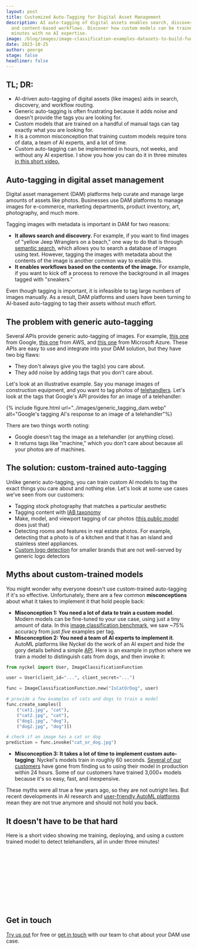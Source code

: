 ```yaml
---
layout: post
title: Customized Auto-Tagging for Digital Asset Management
description: AI auto-tagging of digital assets enables search, discovery,
  and content-based workflows. Discover how custom models can be trained in
  minutes with no AI expertise.
image: /blog/images/image-classification-examples-datasets-to-build-functions.webp
date: 2023-10-25
author: george
stage: false
headliner: false
---
```

## TL; DR:

* AI-driven auto-tagging of digital assets (like images) aids in search, discovery, and workflow routing.
* Generic auto-tagging is often frustrating because it adds noise and doesn't provide the tags you are looking for. 
* Custom models that are trained on a handful of manual tags can tag exactly what you are looking for.
* It is a common misconception that training custom models require tons of data, a team of AI experts, and a lot of time.
* Custom auto-tagging can be implemented in hours, not weeks, and without any AI expertise. I show you how you can do it in three minutes [in this short video.](https://www.loom.com/share/b71afe551eab40e3ab8baefd1f86a16a?sid=e54f559e-91c2-4f69-91c6-6c0e056e06f0)

## Auto-tagging in digital asset management

Digital asset management (DAM) platforms help curate and manage large amounts of assets like photos. Businesses use DAM platforms to manage images for e-commerce, marketing departments, product inventory, art, photography, and much more.

Tagging images with metadata is important in DAM for two reasons:

* **It allows search and discovery.** For example, if you want to find images of "yellow Jeep Wranglers on a beach," one way to do that is through [semantic search](https://www.nyckel.com/semantic-image-search), which allows you to search a database of images using text. However, tagging the images with metadata about the contents of the image is another common way to enable this.
* **It enables workflows based on the contents of the image.** For example, if you want to kick off a process to remove the background in all images tagged with "sneakers."

Even though tagging is important, it is infeasible to tag large numbers of images manually. As a result, DAM platforms and users have been turning to AI-based auto-tagging to tag their assets without much effort.

## The problem with generic auto-tagging

Several APIs provide generic auto-tagging of images. For example, [this one](https://cloud.google.com/vision/docs/drag-and-drop) from Google, [this one](https://aws.amazon.com/rekognition/image-features/) from AWS, and [this one](https://portal.vision.cognitive.azure.com/demo/generic-image-tagging) from Microsoft Azure. These APIs are easy to use and integrate into your DAM solution, but they have two big flaws:

* They don't always give you the tag(s) you care about.
* They add noise by adding tags that you don't care about.

Let's look at an illustrative example. Say you manage images of construction equipment, and you want to tag photos of [telehandlers](https://en.wikipedia.org/wiki/Telescopic_handler). Let's look at the tags that Google's API provides for an image of a telehandler:

{% include figure.html url="../images/generic_tagging_dam.webp" alt="Google's tagging AI's response to an image of a telehandler"%}

There are two things worth noting:

* Google doesn't tag the image as a telehandler (or anything close).
* It returns tags like "machine," which you don't care about because all your photos are of machines.

## The solution: custom-trained auto-tagging

Unlike generic auto-tagging, you can train custom AI models to tag the exact things you care about and nothing else. Let's look at some use cases we've seen from our customers:

* Tagging stock photography that matches a particular aesthetic
* Tagging content with [IAB taxonomy](https://www.nyckel.com/blog/iab-classification/)
* Make, model, and viewport tagging of car photos ([this public model](https://www.nyckel.com/public-functions/vehicle-models-image-classifier) does just that)[](https://www.nyckel.com/public-functions/vehicle-models-image-classifier)
* Detecting rooms and features in real estate photos. For example, detecting that a photo is of a kitchen and that it has an island and stainless steel appliances.
* [Custom logo detection](https://www.nyckel.com/blog/logo-identifier-how-to-detect-your-logo-with-a-custom-image-classifier/) for smaller brands that are not well-served by generic logo detectors

## Myths about custom-trained models

You might wonder why everyone doesn't use custom-trained auto-tagging if it's so effective. Unfortunately, there are a few common **misconceptions** about what it takes to implement it that hold people back:

* **Misconception 1: You need a lot of data to train a custom model**. Modern models can be fine-tuned to your use case, using just a tiny amount of data. In this [image classification benchmark](https://www.nyckel.com/blog/image-classification-benchmark-google-vs-aws-vs-hugging-face-vs-nyckel/), we saw ~75% accuracy from just *five* examples per tag. 
* **Misconception 2: You need a team of AI experts to implement it**. AutoML platforms like Nyckel do the work of an AI expert and hide the gory details behind a simple [API](https://www.nyckel.com/docs). Here is an example in python where we train a model to distinguish cats from dogs, and then invoke it:

```python
from nyckel import User, ImageClassificationFunction

user = User(client_id="...", client_secret="...")

func = ImageClassificationFunction.new("IsCatOrDog", user)

# provide a few examples of cats and dogs to train a model
func.create_samples([
    ("cat1.jpg", "cat"),
    ("cat2.jpg", "cat"),
    ("dog1.jpg", "dog"),
    ("dog2.jpg", "dog")])

# check if an image has a cat or dog
prediction = func.invoke("cat_or_dog.jpg")
```

* **Misconception 3: It takes a lot of time to implement custom auto-tagging**: Nyckel's models train in roughly 60 seconds. [Several of our customers](https://www.nyckel.com/customers) have gone from finding us to using their model in production within 24 hours. Some of our customers have trained 3,000+ models because it's so easy, fast, and inexpensive.

These myths were all true a few years ago, so they are not outright lies. But recent developments in AI research and [user-friendly AutoML platforms](https://www.nyckel.com/blog/automl-platform-9-features-your-solution-should-include/) mean they are not true anymore and should not hold you back. 

## It doesn't have to be that hard

Here is a short video showing me training, deploying, and using a custom trained model to detect telehandlers, all in under three minutes!

<p align="center" class="responsive-iframe-container">
    <iframe 
        loading="lazy" 
        src="about:blank" 
        data-src="https://www.loom.com/embed/b71afe551eab40e3ab8baefd1f86a16a?sid=1fa7d442-c411-4f93-ab03-36112bbef114" 
        frameborder="0" 
        webkitallowfullscreen 
        mozallowfullscreen 
        allowfullscreen>
    </iframe>
</p>


## Get in touch

[Try us out](https://www.nyckel.com/console) for free or [get in touch](mailto:feedback@nyckel.com) with our team to chat about your DAM use case.